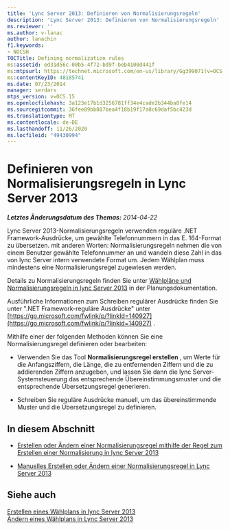 ```yaml
---
title: 'Lync Server 2013: Definieren von Normalisierungsregeln'
description: 'Lync Server 2013: Definieren von Normalisierungsregeln'
ms.reviewer: ''
ms.author: v-lanac
author: lanachin
f1.keywords:
- NOCSH
TOCTitle: Defining normalization rules
ms:assetid: ed31d56c-00b5-4f72-bd9f-beb4100d441f
ms:mtpsurl: https://technet.microsoft.com/en-us/library/Gg399071(v=OCS.15)
ms:contentKeyID: 48185741
ms.date: 07/23/2014
manager: serdars
mtps_version: v=OCS.15
ms.openlocfilehash: 3a123e17b1d3256781ff34e4cade2b344ba8fe14
ms.sourcegitcommit: 36fee89bb887bea4f18b19f17a8c69daf5bc423d
ms.translationtype: MT
ms.contentlocale: de-DE
ms.lasthandoff: 11/26/2020
ms.locfileid: "49430994"
---
```

# <a name="defining-normalization-rules-in-lync-server-2013"></a>Definieren von Normalisierungsregeln in Lync Server 2013

<div data-xmlns="http://www.w3.org/1999/xhtml">

<div class="topic" data-xmlns="http://www.w3.org/1999/xhtml" data-msxsl="urn:schemas-microsoft-com:xslt" data-cs="https://msdn.microsoft.com/">

<div data-asp="https://msdn2.microsoft.com/asp">



</div>

<div id="mainSection">

<div id="mainBody">

<span> </span>

_**Letztes Änderungsdatum des Themas:** 2014-04-22_

Lync Server 2013-Normalisierungsregeln verwenden reguläre .NET Framework-Ausdrücke, um gewählte Telefonnummern in das E. 164-Format zu übersetzen. mit anderen Worten: Normalisierungsregeln nehmen die von einem Benutzer gewählte Telefonnummer an und wandeln diese Zahl in das von lync Server intern verwendete Format um. Jedem Wählplan muss mindestens eine Normalisierungsregel zugewiesen werden.

Details zu Normalisierungsregeln finden Sie unter [Wählpläne und Normalisierungsregeln in lync Server 2013](lync-server-2013-dial-plans-and-normalization-rules.md) in der Planungsdokumentation.

Ausführliche Informationen zum Schreiben regulärer Ausdrücke finden Sie unter ".NET Framework-reguläre Ausdrücke" unter [https://go.microsoft.com/fwlink/p/?linkId=140927](https://go.microsoft.com/fwlink/p/?linkid=140927) .

Mithilfe einer der folgenden Methoden können Sie eine Normalisierungsregel definieren oder bearbeiten:

  - Verwenden Sie das Tool **Normalisierungsregel erstellen** , um Werte für die Anfangsziffern, die Länge, die zu entfernenden Ziffern und die zu addierenden Ziffern anzugeben, und lassen Sie dann die lync Server-Systemsteuerung das entsprechende Übereinstimmungsmuster und die entsprechende Übersetzungsregel generieren.

  - Schreiben Sie reguläre Ausdrücke manuell, um das übereinstimmende Muster und die Übersetzungsregel zu definieren.

<div>

## <a name="in-this-section"></a>In diesem Abschnitt

  - [Erstellen oder Ändern einer Normalisierungsregel mithilfe der Regel zum Erstellen einer Normalisierung in lync Server 2013](lync-server-2013-create-or-modify-a-normalization-rule-by-using-build-a-normalization-rule.md)

  - [Manuelles Erstellen oder Ändern einer Normalisierungsregel in Lync Server 2013](lync-server-2013-create-or-modify-a-normalization-rule-manually.md)

</div>

<div>

## <a name="see-also"></a>Siehe auch


[Erstellen eines Wählplans in lync Server 2013](lync-server-2013-create-a-dial-plan.md)  
[Ändern eines Wählplans in Lync Server 2013](lync-server-2013-modify-a-dial-plan.md)  
  

</div>

</div>

<span> </span>

</div>

</div>

</div>

